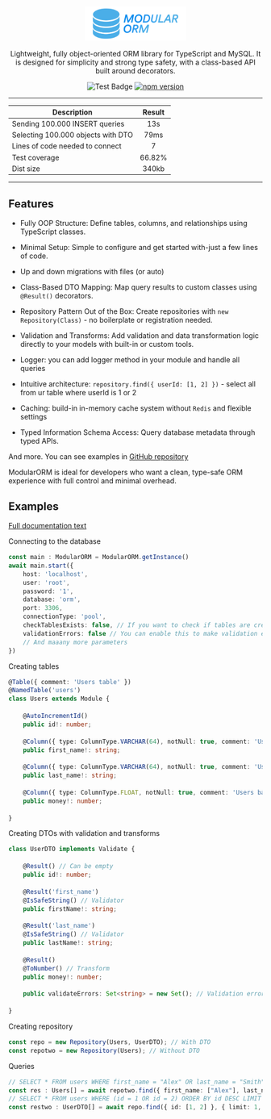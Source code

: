 <p align="center">
<img src="./images/modularorm.png" alt="ModularORM Logo" width="200" />
</p>

<p align="center">
Lightweight, fully object-oriented ORM library for TypeScript and MySQL. It is designed for simplicity and strong type safety, with a class-based API built around decorators.
</p>

<p align="center">
<img src="https://github.com/KoP3YkA/ModularORM/actions/workflows/tests.yml/badge.svg" alt="Test Badge" />
  <a href="https://badge.fury.io/js/modular-orm">
    <img src="https://badge.fury.io/js/modular-orm.svg" alt="npm version" />
  </a>

</p>

---

| Description                        |  Result  |
|------------------------------------|:--------:|
| Sending 100.000 INSERT queries     |   13s    |
| Selecting 100.000 objects with DTO |   79ms   |
| Lines of code needed to connect    |    7     |
| Test coverage                      |  66.82%  |
| Dist size                          |  340kb   |

---

## Features
- Fully OOP Structure: Define tables, columns, and relationships using TypeScript classes.

- Minimal Setup: Simple to configure and get started with-just a few lines of code.

- Up and down migrations with files (or auto)

- Class-Based DTO Mapping: Map query results to custom classes using `@Result()` decorators.

- Repository Pattern Out of the Box: Create repositories with `new Repository(Class)` - no boilerplate or registration needed.

- Validation and Transforms: Add validation and data transformation logic directly to your models with built-in or custom tools.

- Logger: you can add logger method in your module and handle all queries

- Intuitive architecture: `repository.find({ userId: [1, 2] })` - select all from ur table where userId is 1 or 2

- Caching: build-in in-memory cache system without `Redis` and flexible settings

- Typed Information Schema Access: Query database metadata through typed APIs.

And more. You can see examples in [GitHub repository](https://github.com/KoP3YkA/ModularORM/tree/main/example)

ModularORM is ideal for developers who want a clean, type-safe ORM experience with full control and minimal overhead.

## Examples

[Full documentation text](https://github.com/KoP3YkA/ModularORM/wiki)

Connecting to the database
```typescript
const main : ModularORM = ModularORM.getInstance()
await main.start({
    host: 'localhost',
    user: 'root',
    password: '1',
    database: 'orm',
    port: 3306,
    connectionType: 'pool',
    checkTablesExists: false, // If you want to check if tables are created. If not, it will be IF NOT EXISTS
    validationErrors: false // You can enable this to make validation errors throw real exceptions.
    // And maaany more parameters
})
```

Creating tables
```typescript
@Table({ comment: 'Users table' })
@NamedTable('users')
class Users extends Module {

    @AutoIncrementId()
    public id!: number;

    @Column({ type: ColumnType.VARCHAR(64), notNull: true, comment: 'Users first name', index: true })
    public first_name!: string;

    @Column({ type: ColumnType.VARCHAR(64), notNull: true, comment: 'Users last name', index: true })
    public last_name!: string;

    @Column({ type: ColumnType.FLOAT, notNull: true, comment: 'Users balance', defaultValue: 0 })
    public money!: number;

}
```

Creating DTOs with validation and transforms
```typescript
class UserDTO implements Validate {

    @Result() // Can be empty
    public id!: number;

    @Result('first_name')
    @IsSafeString() // Validator
    public firstName!: string;

    @Result('last_name')
    @IsSafeString() // Validator
    public lastName!: string;

    @Result()
    @ToNumber() // Transform
    public money!: number;

    public validateErrors: Set<string> = new Set(); // Validation errors

}
```

Creating repository
```typescript
const repo = new Repository(Users, UserDTO); // With DTO
const repotwo = new Repository(Users); // Without DTO
```

Queries
```typescript
// SELECT * FROM users WHERE first_name = "Alex" OR last_name = "Smith"
const res : Users[] = await repotwo.find({ first_name: ["Alex"], last_name: "Smith" })
// SELECT * FROM users WHERE (id = 1 OR id = 2) ORDER BY id DESC LIMIT 1
const restwo : UserDTO[] = await repo.find({ id: [1, 2] }, { limit: 1, order: { id: "DESC" } })
```